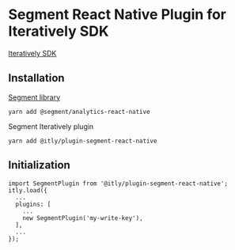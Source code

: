 # Segment React Native Plugin for Iteratively SDK

[Iteratively SDK](https://github.com/iterativelyhq/itly-sdk/blob/master/README.md)

## Installation

[Segment library](https://segment.com/docs/connections/sources/catalog/libraries/mobile/react-native/#getting-started)

`yarn add @segment/analytics-react-native`

Segment Iteratively plugin

`yarn add @itly/plugin-segment-react-native`

## Initialization

```
import SegmentPlugin from '@itly/plugin-segment-react-native';
itly.load({
  ...
  plugins: [
    ...
    new SegmentPlugin('my-write-key'),
  ],
  ...
});
```
